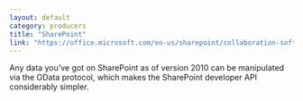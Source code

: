 ```yaml
---
layout: default
category: producers
title: "SharePoint"
link: "https://office.microsoft.com/en-us/sharepoint/collaboration-software-sharepoint-FX103479517.aspx"
---
```

Any data you’ve got on SharePoint as of version 2010 can be manipulated via the OData protocol, which makes the SharePoint developer API considerably simpler.
